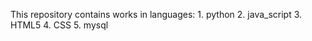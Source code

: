   This repository contains works in languages:
    1. python
    2. java_script
    3. HTML5
    4. CSS
    5. mysql